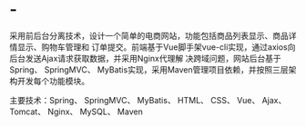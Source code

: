 # -
采用前后台分离技术，设计一个简单的电商网站，功能包括商品列表显示、商品详情显示、购物车管理和 订单提交。前端基于Vue脚手架vue-cli实现，通过axios向后台发送Ajax请求获取数据，并采用Nginx代理解 决跨域问题，网站后台基于Spring、 SpringMVC、 MyBatis实现，采用Maven管理项目依赖，并按照三层架 构开发每个功能模块。

主要技术：Spring、 SpringMVC、 MyBatis、 HTML、 CSS、 Vue、 Ajax、 Tomcat、 Nginx、 MySQL、 Maven
